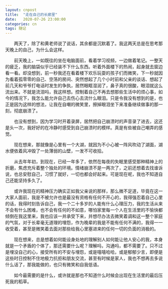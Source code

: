 ```yaml
---
layout: cnpost
title:  "走在自己的长廊里"
date:   2020-07-26 23:00:00
categories: cn
tags: 随记
---
```



&emsp;&emsp;两天了，除了和黄老师说了说话，其余都是沉默着了。我这两天总是在思考那天晚上的自己，为什么会这样。<br>

&emsp;&emsp;前天晚上，一如既往的坐在电脑面前，看着学习视频，一边做着笔记。一整天的疲乏，我的脑袋似乎已经装不下什么东西。听着外面楼下的热闹，起身就去窗边看一看。却没想到，前一秒我还在看着楼下欢乐玩耍的孩子们而微笑，下一秒就因为看着孤零零的自己、空荡的房间、突然想起了几个小时前和父亲的谈话、想起了前几天和爷爷打电话时发生的争执，居然眼眶湿润了，鼻子真的很酸，眼泪就这么流出来。不就是流泪吗，我这样想。控制着自己不再去想那些生活中的烦心事，如今的情况下，我怎么能允许自己去伤心去流什么眼泪。只是令我没有想到的是，也正是因为这样的想法，让我在自嘲的微笑里，擦掉眼泪坐下来准备继续做事的那一刻，彻底崩溃了。<br>

&emsp;&emsp;也没有想到，因为学习时开着录屏，居然把自己崩溃时的声音录了进去，这还是头一次，我好好的在冷静时感受到自己崩溃时的模样。真是有些被自己嘲弄的感觉。<br>

&emsp;&emsp;现在想来，那就像是心里有一个大湖，就因为不小心被一阵风吹动了湖面，湖水便依着风冲毁了一处薄弱的山壁，一发不可收拾。<br>

&emsp;&emsp;从去年年初，到现在，已经一年多了，依然在每夜的失眠里感受那种精神上的折磨，焦虑充斥着整个独处的环境。情绪崩溃不是一两次了，之前还想着去找谁诉说，也总安慰自己，习惯了就好，一切也都会好起来。可是现在呢，我也不知道自己还能坚持多久了。<br>

&emsp;&emsp;或许我现在的精神压力确实正如我父亲说的那样，那么微不足道，毕竟在这一大家人面前，我是不被允许也是最没有资格有任何不开心的，我得强忍着自己心里的话，我得时刻告诉自己，我一个二十多岁的人能有什么心理压力，我的生活从来不会有什么困难，也不会有任何的不如意，哪怕家里每一个人在生活里的不愉快都倾倒在我这里来，我也应该一并承受下来，并想尽办法去微笑着调和这一整个家庭的气氛，对于长辈毫无道理的埋怨，作为晚辈的我是不能有任何不满的，我得一一收受着，甚至是微笑着去面对那些给我心里塞进来的任何一切的负面的消极的。<br>

&emsp;&emsp;现在想来，总是想着如何能设身处地的理解别人如何能让他人安心的我，本身就是一个矛盾的个体了，那还需要什么呢？理解吗，沟通吗，都不需要了。只不过是埋没自己的心，接受所有的不安与埋怨，或是嘻嘻哈哈，或是郁郁少言，即便是这些时日控制不住地极力抗拒和朋友交流，甚至有时候是家人，我也不想再去多说什么话了，那我能做的，也只有微笑和自我低语。<br>

&emsp;&emsp;如今最需要的是什么，或许就是那也不知道什么时候会出现在生活里的最后压死我的稻草。<br>